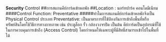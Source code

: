 **Security** Control
##การสแกนคีย์การ์ดเข้าหอพัก
##Location : นอร์ทปาร์ค คอนโดมีเนียม
####Control Function: Preventative
#####ทำไมการสแกนคีย์การ์ดเข้าหอพักจึงเป็น Physical Control ประเภท Preventative: 
  เป็นมาตรการที่ใช้ป้องกันการเข้าถึงพื้นที่หรือทรัพย์สินโดยใช้วิธีการทางกายภาพ เช่น ประตูล็อก รั้ว กล้องวงจรปิด เป็นต้น
  คีย์การ์ดเป็นอุปกรณ์ที่ใช้ในการควบคุมการเข้าถึง (Access Control) โดยกำหนดให้เฉพาะผู้ที่มีสิทธิ์สามารถเข้าไปในพื้นที่ได้
